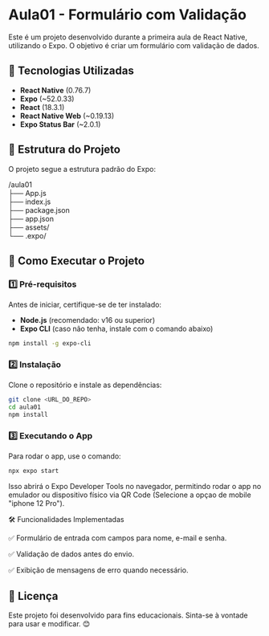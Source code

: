 # Aula01 - Formulário com Validação

Este é um projeto desenvolvido durante a primeira aula de React Native, utilizando o Expo. O objetivo é criar um formulário com validação de dados.

## 📌 Tecnologias Utilizadas

<ul>
  <li><b>React Native</b> (0.76.7)</li>
  <li><b>Expo</b> (~52.0.33)</li>
  <li><b>React</b> (18.3.1)</li>
  <li><b>React Native Web</b> (~0.19.13)</li>
  <li><b>Expo Status Bar</b> (~2.0.1)</li>
</ul>

## 📂 Estrutura do Projeto

O projeto segue a estrutura padrão do Expo:

/aula01<br>
├── App.js <br>
├── index.js<br>
├── package.json<br>
├── app.json<br>
├── assets/<br>
└── .expo/

## 🚀 Como Executar o Projeto

### 1️⃣ Pré-requisitos

Antes de iniciar, certifique-se de ter instalado:

<ul>
  <li><b>Node.js</b> (recomendado: v16 ou superior)</li>
  <li><b>Expo CLI</b> (caso não tenha, instale com o comando abaixo)</li>
</ul>

```bash
npm install -g expo-cli
```

### 2️⃣ Instalação

Clone o repositório e instale as dependências:
```bash
git clone <URL_DO_REPO>
cd aula01
npm install
```
### 3️⃣ Executando o App

Para rodar o app, use o comando:
```bash
npx expo start
```
Isso abrirá o Expo Developer Tools no navegador, permitindo rodar o app no emulador ou dispositivo físico via QR Code (Selecione a opçao de mobile "iphone 12 Pro").

🛠 Funcionalidades Implementadas

✅ Formulário de entrada com campos para nome, e-mail e senha.

✅ Validação de dados antes do envio.

✅ Exibição de mensagens de erro quando necessário.

## 📜 Licença

Este projeto foi desenvolvido para fins educacionais. Sinta-se à vontade para usar e modificar. 😊
